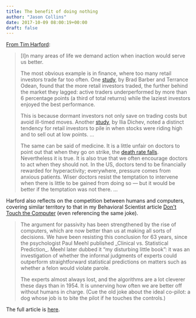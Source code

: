 ```yaml
---
title: The benefit of doing nothing
author: "Jason Collins"
date: 2017-10-09 08:00:19+00:00
draft: false
---
```


[From Tim Harford](http://timharford.com/2017/09/when-doing-nothing-is-the-best-option/):


<blockquote>[I]n many areas of life we demand action when inaction would serve us better.

The most obvious example is in finance, where too many retail investors trade far too often. One [study](http://onlinelibrary.wiley.com/doi/10.1111/0022-1082.00226/abstract), by Brad Barber and Terrance Odean, found that the more retail investors traded, the further behind the market they lagged: active traders underperformed by more than 6 percentage points (a third of total returns) while the laziest investors enjoyed the best performance.

This is because dormant investors not only save on trading costs but avoid ill-timed moves. Another [study](https://www.aeaweb.org/articles?id=10.1257/aer.97.1.386), by Ilia Dichev, noted a distinct tendency for retail investors to pile in when stocks were riding high and to sell out at low points. ...

The same can be said of medicine. It is a little unfair on doctors to point out that when they go on strike, the [death rate falls](https://www.ncbi.nlm.nih.gov/pubmed/18849101). Nevertheless it is true. It is also true that we often encourage doctors to act when they should not. In the US, doctors tend to be financially rewarded for hyperactivity; everywhere, pressure comes from anxious patients. Wiser doctors resist the temptation to intervene when there is little to be gained from doing so — but it would be better if the temptation was not there. ...</blockquote>


Harford also reflects on the competition between humans and computers, covering similar territory to that in my Behavioral Scientist article [Don't Touch the Computer](http://behavioralscientist.org/dont-touch-computer/) (even referencing the same joke).


<blockquote>The argument for passivity has been strengthened by the rise of computers, which are now better than us at making all sorts of decisions. We have been resisting this conclusion for 63 years, since the psychologist Paul Meehl published _Clinical vs. Statistical Prediction_. Meehl later dubbed it “my disturbing little book”: it was an investigation of whether the informal judgments of experts could outperform straightforward statistical predictions on matters such as whether a felon would violate parole.

The experts almost always lost, and the algorithms are a lot cleverer these days than in 1954. It is unnerving how often we are better off without humans in charge. (Cue the old joke about the ideal co-pilot: a dog whose job is to bite the pilot if he touches the controls.)</blockquote>


The full article is [here](http://timharford.com/2017/09/when-doing-nothing-is-the-best-option/).
